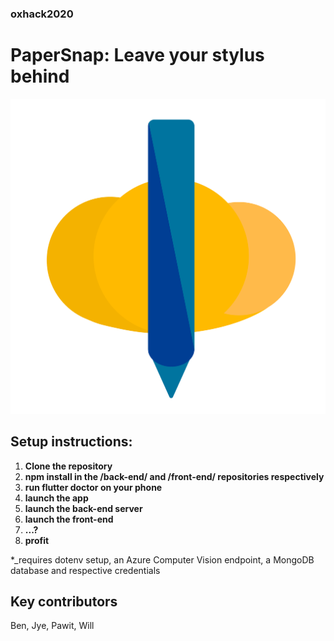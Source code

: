 ### oxhack2020
# PaperSnap: Leave your stylus behind

![pic|200x200](https://github.com/PawitKoch/oxhack2020/blob/main/flutter/assets/snap-logo.png)

## Setup instructions:
1. **Clone the repository**
2. **npm install in the /back-end/ and /front-end/ repositories respectively**
3. **run flutter doctor on your phone**
4. **launch the app**
5. **launch the back-end server**
6. **launch the front-end**
7. **...?**
8. **profit**

*_requires dotenv setup, an Azure Computer Vision endpoint, a MongoDB database and respective credentials

## Key contributors

Ben, Jye, Pawit, Will
